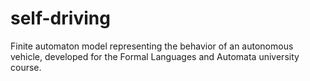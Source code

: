 # self-driving
Finite automaton model representing the behavior of an autonomous vehicle, developed for the Formal Languages and Automata university course.
